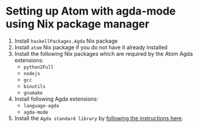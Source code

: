 # Setting up Atom with agda-mode using Nix package manager

1. Install `haskellPackages.Agda` Nix package
2. Install `atom` Nix package if you do not have it already installed
3. Install the following Nix packages which are required by the Atom Agda extensions:
    * `python2Full`
    * `nodejs`
    * `gcc`
    * `binutils`
    * `gnumake`
4. Install following Agda extensions:
    * `language-agda`
    * `agda-mode`
5. Install the `Agda standard library` by [following the instructions here](https://github.com/agda/agda-stdlib/blob/master/notes/installation-guide.md).